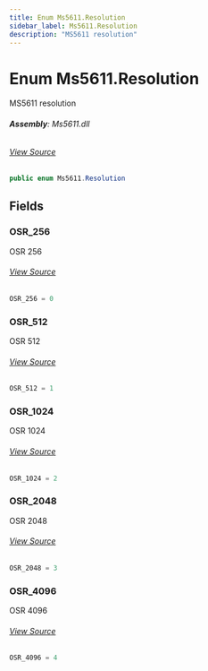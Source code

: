 ```yaml
---
title: Enum Ms5611.Resolution
sidebar_label: Ms5611.Resolution
description: "MS5611 resolution"
---
```

# Enum Ms5611.Resolution
MS5611 resolution

###### **Assembly**: Ms5611.dll
###### [View Source](https://github.com/WildernessLabs/Meadow.Foundation.git/blob/develop/Source/Meadow.Foundation.Peripherals/Sensors.Atmospheric.Ms5611/Driver/Ms5611.Enums.cs#L23)
```csharp title="Declaration"
public enum Ms5611.Resolution
```
## Fields
### OSR_256
OSR 256
###### [View Source](https://github.com/WildernessLabs/Meadow.Foundation.git/blob/develop/Source/Meadow.Foundation.Peripherals/Sensors.Atmospheric.Ms5611/Driver/Ms5611.Enums.cs#L28)
```csharp title="Declaration"
OSR_256 = 0
```
### OSR_512
OSR 512
###### [View Source](https://github.com/WildernessLabs/Meadow.Foundation.git/blob/develop/Source/Meadow.Foundation.Peripherals/Sensors.Atmospheric.Ms5611/Driver/Ms5611.Enums.cs#L32)
```csharp title="Declaration"
OSR_512 = 1
```
### OSR_1024
OSR 1024
###### [View Source](https://github.com/WildernessLabs/Meadow.Foundation.git/blob/develop/Source/Meadow.Foundation.Peripherals/Sensors.Atmospheric.Ms5611/Driver/Ms5611.Enums.cs#L36)
```csharp title="Declaration"
OSR_1024 = 2
```
### OSR_2048
OSR 2048
###### [View Source](https://github.com/WildernessLabs/Meadow.Foundation.git/blob/develop/Source/Meadow.Foundation.Peripherals/Sensors.Atmospheric.Ms5611/Driver/Ms5611.Enums.cs#L40)
```csharp title="Declaration"
OSR_2048 = 3
```
### OSR_4096
OSR 4096
###### [View Source](https://github.com/WildernessLabs/Meadow.Foundation.git/blob/develop/Source/Meadow.Foundation.Peripherals/Sensors.Atmospheric.Ms5611/Driver/Ms5611.Enums.cs#L44)
```csharp title="Declaration"
OSR_4096 = 4
```
